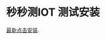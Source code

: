 # 秒秒测IOT 测试安装

[最新点击安装][install].







[install]: itms-services://?action=download-manifest&url=https://example.com/manifest.plist
